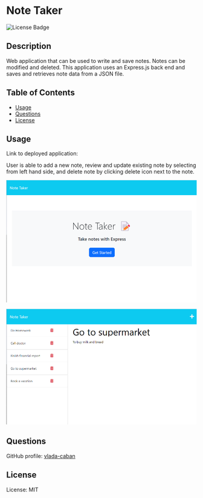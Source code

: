 # Note Taker
  ![License Badge](https://img.shields.io/badge/License-MIT-green)

  ## Description 

  Web application that can be used to write and save notes. Notes can be modified and deleted. This application uses an Express.js back end and saves and retrieves note data from a JSON file.

  ## Table of Contents

- [Usage](#usage)
- [Questions](#questions)
- [License](#license)

## Usage

Link to deployed application: 

User is able to add a new note, review and update existing note by selecting from left hand side, and delete note by clicking delete icon next to the note. 

![homepage](./public/assets/images/homepage.png)

![notes page](./public/assets/images/notespage.png)

## Questions
GitHub profile: [vlada-caban](https://github.com/vlada-caban)

## License 
License: MIT